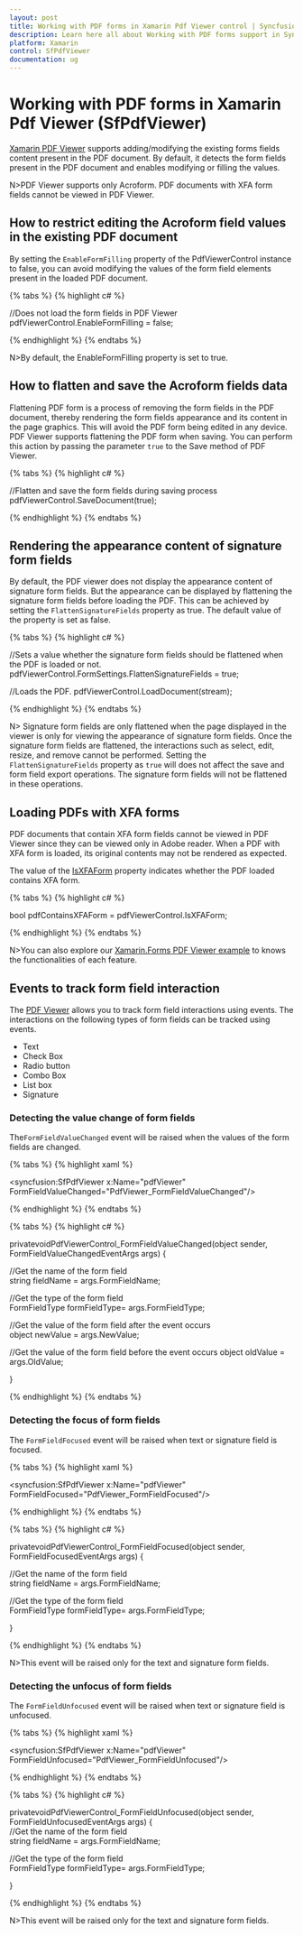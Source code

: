 ```yaml
---
layout: post
title: Working with PDF forms in Xamarin Pdf Viewer control | Syncfusion
description: Learn here all about Working with PDF forms support in Syncfusion Xamarin Pdf Viewer (SfPdfViewer) control and more.
platform: Xamarin
control: SfPdfViewer
documentation: ug
---
```


# Working with PDF forms in Xamarin Pdf Viewer (SfPdfViewer)

[Xamarin PDF Viewer](https://www.syncfusion.com/xamarin-ui-controls/xamarin-pdf-viewer) supports adding/modifying the existing forms fields content present in the PDF document. By default, it detects the form fields present in the PDF document and enables modifying or filling the values.

N>PDF Viewer supports only Acroform. PDF documents with XFA form fields cannot be viewed in PDF Viewer.

## How to restrict editing the Acroform field values in the existing PDF document

By setting the `EnableFormFilling` property of the PdfViewerControl instance to false, you can avoid modifying the values of the form field elements present in the loaded PDF document.

{% tabs %}
{% highlight c# %}

//Does not load the form fields in PDF Viewer
pdfViewerControl.EnableFormFilling = false;

{% endhighlight %}
{% endtabs %}

N>By default, the EnableFormFilling property is set to true.

## How to flatten and save the Acroform fields data

Flattening PDF form is a process of removing the form fields in the PDF document, thereby rendering the form fields appearance and its content in the page graphics. This will avoid the PDF form being edited in any device. PDF Viewer supports flattening the PDF form when saving. You can perform this action by passing the parameter `true` to the Save method of PDF Viewer.

{% tabs %}
{% highlight c# %}

//Flatten and save the form fields during saving process
pdfViewerControl.SaveDocument(true);

{% endhighlight %}
{% endtabs %}

## Rendering the appearance content of signature form fields

By default, the PDF viewer does not display the appearance content of signature form fields. But the appearance can be displayed by flattening the signature form fields before loading the PDF. This can be achieved by setting the `FlattenSignatureFields` property as true. The default value of the property is set as false.

{% tabs %}
{% highlight c# %}

//Sets a value whether the signature form fields should be flattened when the PDF is loaded or not.
pdfViewerControl.FormSettings.FlattenSignatureFields = true;

//Loads the PDF. 
pdfViewerControl.LoadDocument(stream);

{% endhighlight %}
{% endtabs %}

N> Signature form fields are only flattened when the page displayed in the viewer is only for viewing the appearance of signature form fields. Once the signature form fields are flattened, the interactions such as select, edit, resize, and remove cannot be performed. Setting the `FlattenSignatureFields` property as `true` will does not affect the save and form field export operations. The signature form fields will not be flattened in these operations.

## Loading PDFs with XFA forms

PDF documents that contain XFA form fields cannot be viewed in PDF Viewer since they can be viewed only in Adobe reader. When a PDF with XFA form is loaded, its original contents may not be rendered as expected. 

The value of the [IsXFAForm](https://help.syncfusion.com/cr/xamarin/Syncfusion.SfPdfViewer.XForms.SfPdfViewer.html#Syncfusion_SfPdfViewer_XForms_SfPdfViewer_IsXFAForm) property indicates whether the PDF loaded contains XFA form. 

{% tabs %}
{% highlight c# %}

bool pdfContainsXFAForm = pdfViewerControl.IsXFAForm;

{% endhighlight %}
{% endtabs %}

N>You can also explore our [Xamarin.Forms PDF Viewer example](https://github.com/syncfusion/xamarin-demos/tree/master/Forms/PdfViewer) to knows the functionalities of each feature.

## Events to track form field interaction

The [PDF Viewer](https://www.syncfusion.com/xamarin-ui-controls/xamarin-pdf-viewer) allows you to track form field interactions using events. The interactions on the following types of form fields can be tracked using events.

* Text
* Check Box
* Radio button
* Combo Box
* List box
* Signature

### Detecting the value change of form fields

The`FormFieldValueChanged` event will be raised when the values of the form fields are changed.

{% tabs %}
{% highlight xaml %}

<syncfusion:SfPdfViewer x:Name="pdfViewer" FormFieldValueChanged="PdfViewer_FormFieldValueChanged"/>

{% endhighlight %}
{% endtabs %}

{% tabs %}
{% highlight c# %}

privatevoidPdfViewerControl_FormFieldValueChanged(object sender, FormFieldValueChangedEventArgs args)
 { 
 
 //Get the name of the form field          
 string fieldName = args.FormFieldName;
 
 //Get the type of the form field   
 FormFieldType formFieldType= args.FormFieldType; 
 
 //Get the value of the form field after the event occurs    
 object newValue = args.NewValue;     
 
 //Get the value of the form field before the event occurs 
 object oldValue = args.OldValue;

 }

{% endhighlight %}
{% endtabs %}

### Detecting the focus of form fields

The `FormFieldFocused` event will be raised when text or signature field is focused.

{% tabs %}
{% highlight xaml %}

<syncfusion:SfPdfViewer x:Name="pdfViewer" FormFieldFocused="PdfViewer_FormFieldFocused"/>

{% endhighlight %}
{% endtabs %}

{% tabs %}
{% highlight c# %}

privatevoidPdfViewerControl_FormFieldFocused(object sender, FormFieldFocusedEventArgs args) 
{  
          
//Get the name of the form field             
string fieldName = args.FormFieldName;           

//Get the type of the form field            
FormFieldType formFieldType= args.FormFieldType; 

}

{% endhighlight %}
{% endtabs %}

N>This event will be raised only for the text and signature form fields.

### Detecting the unfocus of form fields

The `FormFieldUnfocused` event will be raised when text or signature field is unfocused.

{% tabs %}
{% highlight xaml %}

<syncfusion:SfPdfViewer x:Name="pdfViewer" FormFieldUnfocused="PdfViewer_FormFieldUnfocused"/>

{% endhighlight %}
{% endtabs %}

{% tabs %}
{% highlight c# %}

privatevoidPdfViewerControl_FormFieldUnfocused(object sender, FormFieldUnfocusedEventArgs args) 
{          
  //Get the name of the form field             
  string fieldName = args.FormFieldName;       

  //Get the type of the form field       
  FormFieldType formFieldType= args.FormFieldType;
  
}

{% endhighlight %}
{% endtabs %}

N>This event will be raised only for the text and signature form fields.